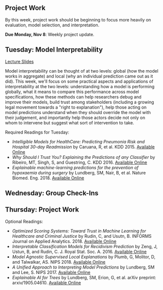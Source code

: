 ## Project Work
By this week, project work should be beginning to focus more heavily on evaluation, model selection, and interpretation. 

**Due Monday, Nov 8**: Weekly project update.

## Tuesday: Model Interpretability
[Lecture Slides](Interpretability%20part%201.pptx)

Model interpretability can be thought of at two levels: global (how the model works in aggregate) and local (why an individual prediction came out as it did). This week, we'll focus on some practical aspects and applications of interpretability at the two levels: understanding how a model is performing globally, what it means to compare this performance across model specifications, how these methods can help researchers debug and improve their models, build trust among stakeholders (including a growing legal movement towards a "right to explanation"), help those acting on model predictions understand when they should override the model with their judgement, and importantly help those actors decide not only on whom to intervene but suggest what sort of intervention to take. 

Required Readings for Tuesday:
- *Intelligible Models for HealthCare: Predicting Pneumonia Risk and Hospital 30-day Readmission* by Caruana, R, et al. KDD 2015. [Available Online](CaruanaGAM.pdf)
- *Why Should I Trust You? Explaining the Predictions of any Classifier* by Ribeiro, MT, Singh, S, and Guestring, C. KDD 2016. [Available Online](RibeiroLIME.pdf)
- *Explainable machine-learning predictions for the prevention of hypoxaemia during surgery* by Lundberg, SM, Nair, B, et al. Nature Biomed. Eng. 2018. [Available Online](LundbergHyboxaemia.pdf)

## Wednesday: Group Check-Ins

## Thursday: Project Work

Optional Readings:
- *Optimized Scoring Systems: Toward Trust in Machine Learning for Healthcare and Criminal Justice* by Rudin, C, and Usutn, B. INFORMS Journal on Applied Analytics. 2018. [Available Online](UstunRudinINFORMS.pdf)
- *Interpretable Classification Models for Recidivism Prediction* by Zeng, J, Ustun, B, and Rudin, C. J. Royal Stat. Soc. A. 2016. [Available Online](RudinInterpretable.pdf)
- *Model Agnostic Supervised Local Explanations* by Plumb, G, Molitor, D, and Talwalkar, AS. NIPS 2018. [Available Online](PlumbMAPLE.pdf)
- *A Unified Approach to Interpreting Model Predictions* by Lundberg, SM and Lee, S. NIPS 2017.  [Available Online](http://papers.nips.cc/paper/7062-a-unified-approach-to-interpreting-model-predicti)
- *Explainable AI for Trees* by Lundberg, SM, Erion, G, et al. arXiv preprint: arxiv/1905.04610. [Available Online](https://arxiv.org/pdf/1905.04610.pdf)
